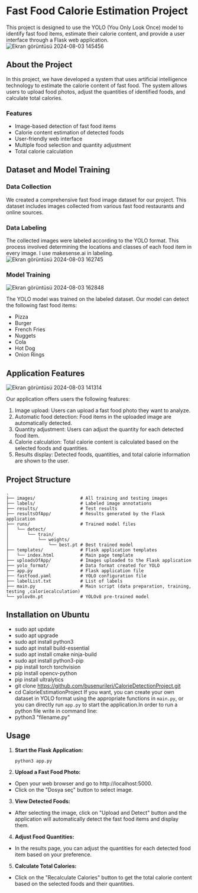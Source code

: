 # Fast Food Calorie Estimation Project

This project is designed to use the YOLO (You Only Look Once) model to identify fast food items, estimate their calorie content, and provide a user interface through a Flask web application.
![Ekran görüntüsü 2024-08-03 145456](https://github.com/user-attachments/assets/35bd2ab0-209d-463f-a7d2-80535a3ba532)


## About the Project

In this project, we have developed a system that uses artificial intelligence technology to estimate the calorie content of fast food. The system allows users to upload food photos, adjust the quantities of identified foods, and calculate total calories.

### Features

- Image-based detection of fast food items
- Calorie content estimation of detected foods
- User-friendly web interface
- Multiple food selection and quantity adjustment
- Total calorie calculation

## Dataset and Model Training


### Data Collection
We created a comprehensive fast food image dataset for our project. This dataset includes images collected from various fast food restaurants and online sources.


### Data Labeling
The collected images were labeled according to the YOLO format. This process involved determining the locations and classes of each food item in every image.
I use makesense.ai in labeling.
![Ekran görüntüsü 2024-08-03 162745](https://github.com/user-attachments/assets/73fe01ec-d16c-4bae-94c0-13e9e929fd1f)


### Model Training
![Ekran görüntüsü 2024-08-03 162848](https://github.com/user-attachments/assets/8620a8d4-4e9c-4292-b8e4-f906c45dc8ea)

The YOLO model was trained on the labeled dataset. Our model can detect the following fast food items:
- Pizza
- Burger
- French Fries
- Nuggets
- Cola
- Hot Dog
- Onion Rings

## Application Features

![Ekran görüntüsü 2024-08-03 141314](https://github.com/user-attachments/assets/94da7bf3-307b-435a-8634-0b5c3e6f8b2a)


Our application offers users the following features:
1. Image upload: Users can upload a fast food photo they want to analyze.
2. Automatic food detection: Food items in the uploaded image are automatically detected.
3. Quantity adjustment: Users can adjust the quantity for each detected food item.
4. Calorie calculation: Total calorie content is calculated based on the selected foods and quantities.
5. Results display: Detected foods, quantities, and total calorie information are shown to the user.

## Project Structure

```
.
├── images/                 # All training and testing images
├── labels/                 # Labeled image annotations
├── results/                # Test results
├── resultsOfApp/           # Results generated by the Flask application
├── runs/                   # Trained model files
│   └── detect/
│       └── train/
│           └── weights/
│               └── best.pt # Best trained model
├── templates/              # Flask application templates
│   └── index.html          # Main page template
├── uploadsOfApp/           # Images uploaded to the Flask application
├── yolo_format/            # Data format created for YOLO
├── app.py                  # Flask application file
├── fastfood.yaml           # YOLO configuration file
├── labelList.txt           # List of labels
├── main.py                 # Main script (data preparation, training, testing ,caloriecalculation)
└── yolov8n.pt              # YOLOv8 pre-trained model
```



## Installation on Ubuntu

- sudo apt update
- sudo apt upgrade
- sudo apt install python3
- sudo apt install build-essential
- sudo apt install cmake ninja-build
- sudo apt install python3-pip
- pip install torch torchvision
- pip install opencv-python
- pip install ultralytics
- git clone https://github.com/busenurileri/CalorieDetectionProject.git
- cd CalorieEstimationProject
If you want, you can create your own dataset in YOLO format using the appropriate functions in `main.py`, or you can directly run `app.py` to start the application.In order to run a python file write in command line:
- python3 "filename.py"

## Usage

1. **Start the Flask Application:**
   ```sh
   python3 app.py

2. **Upload a Fast Food Photo:**

- Open your web browser and go to http://localhost:5000.
- Click on the "Dosya seç" button to select image.

3. **View Detected Foods:**

- After selecting the image, click on "Upload and Detect" button and the application will automatically detect the fast food items and display them.  

4. **Adjust Food Quantities:**

- In the results page, you can adjust the quantities for each detected food item based on your preference.

5. **Calculate Total Calories:**

- Click on the "Recalculate Calories" button to get the total calorie content based on the selected foods and their quantities.
